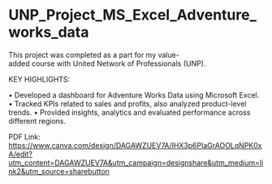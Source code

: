 # UNP_Project_MS_Excel_Adventure_works_data

This project was completed as a part for my value-added course with United Network of Professionals (UNP).

KEY HIGHLIGHTS:

• Developed a dashboard for Adventure Works Data using Microsoft Excel.
• Tracked KPIs related to sales and profits, also analyzed product-level trends.
• Provided insights, analytics and evaluated performance across different regions.

PDF Link: https://www.canva.com/design/DAGAWZUEV7A/lHX3p6PIaGrAOOLqNPK0xA/edit?utm_content=DAGAWZUEV7A&utm_campaign=designshare&utm_medium=link2&utm_source=sharebutton

